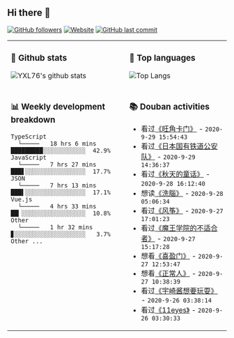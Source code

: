 ## Hi there 👋

[![GitHub followers](https://img.shields.io/github/followers/YXL76?style=for-the-badge&color=blue)](https://github.com/YXL76?tab=followers)
[![Website](https://img.shields.io/website?style=for-the-badge&up_message=Blog&url=https%3A%2F%2Fyxl76.net%2F&color=brightgreen)](https://yxl76.net)
[![GitHub last commit](https://img.shields.io/github/last-commit/YXL76/YXL76?label=update&style=for-the-badge&color=orange)](https://github.com/YXL76/YXL76)

<table>
<tr>
<td valign="top" width="54%">

### 🔭 Github stats

![YXL76's github stats](https://github-readme-stats.yxl76.vercel.app/api?username=YXL76&count_private=true&show_icons=true&theme=tokyonight)

</td>

<td valign="top" width="46%">

### 🌱 Top languages

![Top Langs](https://github-readme-stats.yxl76.vercel.app/api/top-langs/?username=YXL76&layout=compact&theme=tokyonight)

</td>
</tr>
<tr>
<td valign="top" width="54%">

### 📊 Weekly development breakdown

```text
TypeScript
  └─────   18 hrs 6 mins  █████████░░░░░░░░░░░░  42.9%
JavaScript
  └─────   7 hrs 27 mins  ███▋░░░░░░░░░░░░░░░░░  17.7%
JSON
  └─────   7 hrs 13 mins  ███▌░░░░░░░░░░░░░░░░░  17.1%
Vue.js
  └─────   4 hrs 33 mins  ██▎░░░░░░░░░░░░░░░░░░  10.8%
Other
  └─────   1 hr 32 mins   ▊░░░░░░░░░░░░░░░░░░░░   3.7%
Other ...
```

</td>
<td valign="top" width="46%">

### 📚 Douban activities

- 看过[《旺角卡门》](http://movie.douban.com/subject/1304624/) - `2020-9-29 15:54:43`
- 看过[《日本国有铁道公安队》](http://movie.douban.com/subject/25799444/) - `2020-9-29 14:36:37`
- 看过[《秋天的童话》](http://movie.douban.com/subject/1301912/) - `2020-9-28 16:12:40`
- 想读[《洗腦》](https://book.douban.com/subject/26629022/) - `2020-9-28 05:06:34`
- 看过[《风筝》](http://movie.douban.com/subject/4749446/) - `2020-9-27 17:01:23`
- 看过[《魔王学院的不适合者》](http://movie.douban.com/subject/34852268/) - `2020-9-27 15:17:28`
- 想看[《喜盈门》](http://movie.douban.com/subject/3080192/) - `2020-9-27 12:53:47`
- 想看[《正常人》](http://movie.douban.com/subject/33477335/) - `2020-9-27 10:38:39`
- 看过[《宇崎酱想要玩耍》](http://movie.douban.com/subject/34965632/) - `2020-9-26 03:38:14`
- 看过[《11eyes》](http://movie.douban.com/subject/3999767/) - `2020-9-26 03:30:33`

</td>
</tr>
</table>

<!--
**YXL76/YXL76** is a ✨ _special_ ✨ repository because its `README.md` (this file) appears on your GitHub profile.

Here are some ideas to get you started:

- 🔭 I’m currently working on ...
- 🌱 I’m currently learning ...
- 👯 I’m looking to collaborate on ...
- 🤔 I’m looking for help with ...
- 💬 Ask me about ...
- 📫 How to reach me: ...
- 😄 Pronouns: ...
- ⚡ Fun fact: ...
-->
